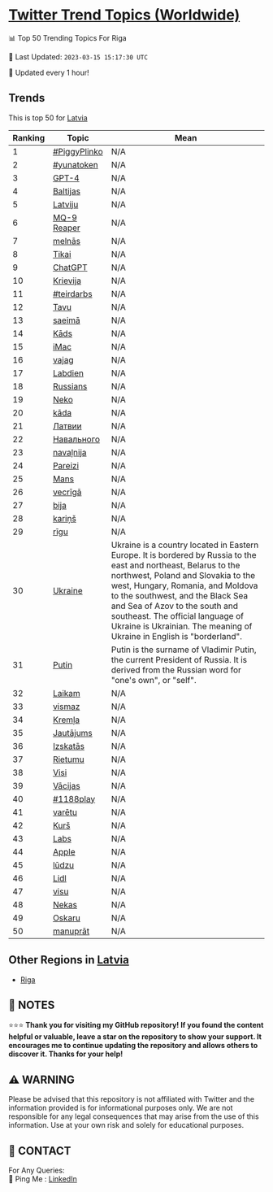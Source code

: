 [Twitter Trend Topics (Worldwide)](https://github.com/ErcinDedeoglu/Twitter-Trend-Topics)
==========


📊 Top 50 Trending Topics For Riga

📆 Last Updated: `2023-03-15 15:17:30 UTC`

🔧 Updated every 1 hour!


## Trends

This is top 50 for [Latvia](</Latvia>)

| Ranking | Topic | Mean |
| ------- | ------------ | ------------ |
| 1 | [#PiggyPlinko](http://twitter.com/search?q=%23PiggyPlinko) | N/A |
| 2 | [#yunatoken](http://twitter.com/search?q=%23yunatoken) | N/A |
| 3 | [GPT-4](http://twitter.com/search?q=GPT-4) | N/A |
| 4 | [Baltijas](http://twitter.com/search?q=Baltijas) | N/A |
| 5 | [Latviju](http://twitter.com/search?q=Latviju) | N/A |
| 6 | [MQ-9 Reaper](http://twitter.com/search?q=MQ-9+Reaper) | N/A |
| 7 | [melnās](http://twitter.com/search?q=meln%c4%81s) | N/A |
| 8 | [Tikai](http://twitter.com/search?q=Tikai) | N/A |
| 9 | [ChatGPT](http://twitter.com/search?q=ChatGPT) | N/A |
| 10 | [Krievija](http://twitter.com/search?q=Krievija) | N/A |
| 11 | [#teirdarbs](http://twitter.com/search?q=%23teirdarbs) | N/A |
| 12 | [Tavu](http://twitter.com/search?q=Tavu) | N/A |
| 13 | [saeimā](http://twitter.com/search?q=saeim%c4%81) | N/A |
| 14 | [Kāds](http://twitter.com/search?q=K%c4%81ds) | N/A |
| 15 | [iMac](http://twitter.com/search?q=iMac) | N/A |
| 16 | [vajag](http://twitter.com/search?q=vajag) | N/A |
| 17 | [Labdien](http://twitter.com/search?q=Labdien) | N/A |
| 18 | [Russians](http://twitter.com/search?q=Russians) | N/A |
| 19 | [Neko](http://twitter.com/search?q=Neko) | N/A |
| 20 | [kāda](http://twitter.com/search?q=k%c4%81da) | N/A |
| 21 | [Латвии](http://twitter.com/search?q=%d0%9b%d0%b0%d1%82%d0%b2%d0%b8%d0%b8) | N/A |
| 22 | [Навального](http://twitter.com/search?q=%d0%9d%d0%b0%d0%b2%d0%b0%d0%bb%d1%8c%d0%bd%d0%be%d0%b3%d0%be) | N/A |
| 23 | [navaļnija](http://twitter.com/search?q=nava%c4%bcnija) | N/A |
| 24 | [Pareizi](http://twitter.com/search?q=Pareizi) | N/A |
| 25 | [Mans](http://twitter.com/search?q=Mans) | N/A |
| 26 | [vecrīgā](http://twitter.com/search?q=vecr%c4%abg%c4%81) | N/A |
| 27 | [bija](http://twitter.com/search?q=bija) | N/A |
| 28 | [kariņš](http://twitter.com/search?q=kari%c5%86%c5%a1) | N/A |
| 29 | [rīgu](http://twitter.com/search?q=r%c4%abgu) | N/A |
| 30 | [Ukraine](http://twitter.com/search?q=Ukraine) | Ukraine is a country located in Eastern Europe. It is bordered by Russia to the east and northeast, Belarus to the northwest, Poland and Slovakia to the west, Hungary, Romania, and Moldova to the southwest, and the Black Sea and Sea of Azov to the south and southeast. The official language of Ukraine is Ukrainian. The meaning of Ukraine in English is "borderland". |
| 31 | [Putin](http://twitter.com/search?q=Putin) | Putin is the surname of Vladimir Putin, the current President of Russia. It is derived from the Russian word for "one's own", or "self". |
| 32 | [Laikam](http://twitter.com/search?q=Laikam) | N/A |
| 33 | [vismaz](http://twitter.com/search?q=vismaz) | N/A |
| 34 | [Kremļa](http://twitter.com/search?q=Krem%c4%bca) | N/A |
| 35 | [Jautājums](http://twitter.com/search?q=Jaut%c4%81jums) | N/A |
| 36 | [Izskatās](http://twitter.com/search?q=Izskat%c4%81s) | N/A |
| 37 | [Rietumu](http://twitter.com/search?q=Rietumu) | N/A |
| 38 | [Visi](http://twitter.com/search?q=Visi) | N/A |
| 39 | [Vācijas](http://twitter.com/search?q=V%c4%81cijas) | N/A |
| 40 | [#1188play](http://twitter.com/search?q=%231188play) | N/A |
| 41 | [varētu](http://twitter.com/search?q=var%c4%93tu) | N/A |
| 42 | [Kurš](http://twitter.com/search?q=Kur%c5%a1) | N/A |
| 43 | [Labs](http://twitter.com/search?q=Labs) | N/A |
| 44 | [Apple](http://twitter.com/search?q=Apple) | N/A |
| 45 | [lūdzu](http://twitter.com/search?q=l%c5%abdzu) | N/A |
| 46 | [Lidl](http://twitter.com/search?q=Lidl) | N/A |
| 47 | [visu](http://twitter.com/search?q=visu) | N/A |
| 48 | [Nekas](http://twitter.com/search?q=Nekas) | N/A |
| 49 | [Oskaru](http://twitter.com/search?q=Oskaru) | N/A |
| 50 | [manuprāt](http://twitter.com/search?q=manupr%c4%81t) | N/A |



## Other Regions in [Latvia](</Latvia>)

* [Riga](</Latvia/Riga.md>)



## 📝 NOTES

⭐⭐⭐ **Thank you for visiting my GitHub repository! If you found the content helpful or valuable, leave a star on the repository to show your support. It encourages me to continue updating the repository and allows others to discover it. Thanks for your help!**


## ⚠️ WARNING

Please be advised that this repository is not affiliated with Twitter and the information provided is for informational purposes only. We are not responsible for any legal consequences that may arise from the use of this information. Use at your own risk and solely for educational purposes.


## 📨 CONTACT

 For Any Queries:  
            🏓 Ping Me : [LinkedIn](https://www.linkedin.com/in/ercindedeoglu/)
